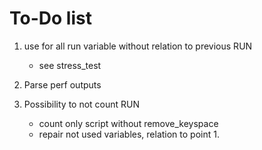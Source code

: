 # To-Do list


1. use for all run variable without relation to previous RUN
   - see stress_test

2. Parse perf outputs

3. Possibility to not count RUN
   - count only script without remove_keyspace
   - repair not used variables, relation to point 1.
